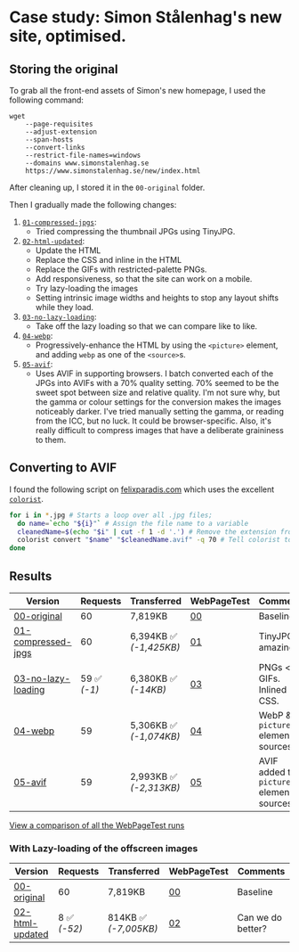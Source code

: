# Case study: Simon Stålenhag's new site, optimised.

## Storing the original

To grab all the front-end assets of Simon's new homepage, I used the following command:

```
wget
    --page-requisites
    --adjust-extension
    --span-hosts
    --convert-links
    --restrict-file-names=windows
    --domains www.simonstalenhag.se
    https://www.simonstalenhag.se/new/index.html
```

After cleaning up, I stored it in the `00-original` folder.

Then I gradually made the following changes:

1. [`01-compressed-jpgs`](01-compressed-jpgs/index.html):
   - Tried compressing the thumbnail JPGs using TinyJPG.
1. [`02-html-updated`](02-html-updated/index.html): 
   - Update the HTML
   - Replace the CSS and inline in the HTML
   - Replace the GIFs with restricted-palette PNGs. 
   - Add responsiveness, so that the site can work on a mobile.
   - Try lazy-loading the images
   - Setting intrinsic image widths and heights to stop any layout shifts while they load.
1. [`03-no-lazy-loading`](03-no-lazy-loading/index.html): 
   - Take off the lazy loading so that we can compare like to like.
1. [`04-webp`](04-webp/index.html): 
   - Progressively-enhance the HTML by using the `<picture>` element, and adding `webp` as one of the `<source>`s.
1. [`05-avif`](05-avif/index.html): 
   - Uses AVIF in supporting browsers. I batch converted each of the JPGs into AVIFs with a 70% quality setting. 70% seemed to be the sweet spot between size and relative quality. I'm not sure why, but the gamma or colour settings for the conversion makes the images noticeably darker. I've tried manually setting the gamma, or reading from the ICC, but no luck. It could be browser-specific. Also, it's really difficult to compress images that have a deliberate graininess to them.

## Converting to AVIF

I found the following script on [felixparadis.com](https://www.felixparadis.com/posts/how-to-batch-convert-images-to-.avif/) which uses the excellent [`colorist`](https://joedrago.github.io/colorist/).

```sh
for i in *.jpg # Starts a loop over all .jpg files;
  do name=`echo "${i}"` # Assign the file name to a variable
  cleanedName=$(echo "$i" | cut -f 1 -d '.') # Remove the extension from the filename ("foo.jpg" becomes "foo")
  colorist convert "$name" "$cleanedName.avif" -q 70 # Tell colorist to convert your file to a .avif with an 70% lossy quality setting.
done
```

## Results

Version | Requests | Transferred | WebPageTest | Comments
--- | --- | --- | --- | ---
[00-original](00-original/index.html) | 60 | 7,819KB | [00](https://webpagetest.org/result/200929_Di2B_202bdecf2063c4b6c9a8ab39c9d2753b/) | Baseline
[01-compressed-jpgs](01-compressed-jpgs/index.html) | 60 | 6,394KB ✅ *(-1,425KB)* | [01](https://webpagetest.org/result/200929_DiTA_18be7082d9ad2708ba3e6302d3e07d62/) | TinyJPG is amazing.
[03-no-lazy-loading](03-no-lazy-loading/index.html) | 59 ✅ *(-1)* | 6,380KB ✅ *(-14KB)* | [03](https://webpagetest.org/result/200929_DiRJ_4b09841208346f8612cbf130ebc9dc9a/) | PNGs < GIFs. Inlined CSS.
[04-webp](04-webp/index.html) | 59 | 5,306KB ✅ *(-1,074KB)* | [04](https://webpagetest.org/result/200930_Di9Q_7a20d59d5f5aa6397e5cc3c0aec4c922/) | WebP & `picture` element sources
[05-avif](05-avif/index.html) | 59 | 2,993KB ✅ *(-2,313KB)* | [05](https://webpagetest.org/result/200930_DiRR_8c363b8bc1c530bbc37b3679036ec477/) | AVIF added to `picture` element sources

[View a comparison of all the WebPageTest runs](https://webpagetest.org/video/compare.php?tests=200930_DiRR_8c363b8bc1c530bbc37b3679036ec477%2C200930_Di9Q_7a20d59d5f5aa6397e5cc3c0aec4c922%2C200929_DiRJ_4b09841208346f8612cbf130ebc9dc9a%2C200929_DiTA_18be7082d9ad2708ba3e6302d3e07d62%2C200929_Di2B_202bdecf2063c4b6c9a8ab39c9d2753b&thumbSize=150&ival=100&end=visual)

### With Lazy-loading of the offscreen images

Version | Requests | Transferred | WebPageTest | Comments
--- | --- | --- | --- | ---
[00-original](00-original/index.html) | 60 | 7,819KB | [00](https://webpagetest.org/result/200929_Di2B_202bdecf2063c4b6c9a8ab39c9d2753b/) | Baseline
[02-html-updated](02-html-updated/index.html) | 8 ✅ *(-52)* | 814KB ✅ *(-7,005KB)* | [02](https://webpagetest.org/result/200929_DiQR_741d747847dd6d124496081b16446136/) | Can we do better?

